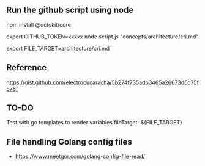 ## Run the github script using node

npm install @octokit/core

export GITHUB_TOKEN=xxxxx
node script.js "concepts/architecture/cri.md"

export FILE_TARGET=architecture/cri.md

## Reference
https://gist.github.com/electrocucaracha/5b274f735adb3465a26673d6c75f578f

## TO-DO
Test with go templates to render variables
fileTarget: ${FILE_TARGET}

## File handling Golang config files
- https://www.meetgor.com/golang-config-file-read/
